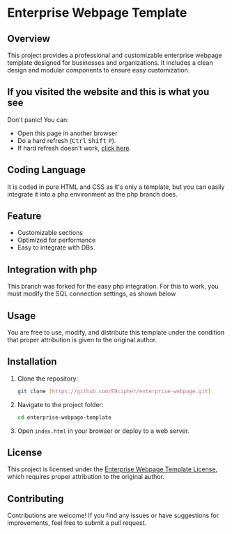 # Enterprise Webpage Template

## Overview
This project provides a professional and customizable enterprise webpage template designed for businesses and organizations. It includes a clean design and modular components to ensure easy customization.

## If you visited the website and this is what you see
Don't panic! You can:
- Open this page in another browser
- Do a hard refresh (<kbd>Ctrl</kbd> <kbd>Shift</kbd> <kbd>P</kbd>).
- If hard refresh doesn't work, [click here](https://e9cipher.github.io/enterprise-webpage/index.html).

## Coding Language
It is coded in pure HTML and CSS as it's only a template, but you can easily integrate it into a php environment as the php branch does.

## Feature
- Customizable sections
- Optimized for performance
- Easy to integrate with DBs

## Integration with php
This branch was forked for the easy php integration. For this to work, you must modify the SQL connection settings, as shown below

## Usage
You are free to use, modify, and distribute this template under the condition that proper attribution is given to the original author.

## Installation
1. Clone the repository:
   ```bash
   git clone [https://github.com/E9cipher/enterprise-webpage.git]
   ```
2. Navigate to the project folder:
   ```bash
   cd enterprise-webpage-template
   ```
3. Open `index.html` in your browser or deploy to a web server.

## License
This project is licensed under the [Enterprise Webpage Template License](LICENSE), which requires proper attribution to the original author.

## Contributing
Contributions are welcome! If you find any issues or have suggestions for improvements, feel free to submit a pull request.
